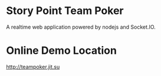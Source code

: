 <html lang="en">
<head>
    <meta charset="UTF-8" />
    <title></title>
</head>
<body>
  <h1>Story Point Team Poker</h1>
  <p>A realtime web application powered by nodejs and Socket.IO.</p>

  <h1>Online Demo Location</h1>
  <p><a href="http://teampoker.jit.su">http://teampoker.jit.su</a></p>

</body>
</html>
